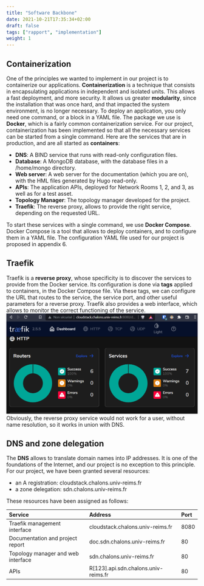 ```yaml
---
title: "Software Backbone"
date: 2021-10-21T17:35:34+02:00
draft: false
tags: ["rapport", "implementation"]
weight: 1
---
```


## Containerization 

One of the principles we wanted to implement in our project is to containerize our applications.
**Containerization** is a technique that consists in encapsulating applications in independent and isolated units. This allows a fast deployment, and more security.
It allows us greater **modularity**, since the installation that was once hard, and that impacted the system environment, is no longer necessary. To deploy an application, you only need one command, or a block in a YAML file.
The package we use is **Docker**, which is a fairly common containerization service.
For our project, containerization has been implemented so that all the necessary services can be started from a single command. Here are the services that are in production, and are all started as **containers**:
- **DNS**: A BIND service that runs with read-only configuration files.
- **Database**: A MongoDB database, with the database files in a /home/mongo directory.
- **Web server**: A web server for the documentation (which you are on), with the HML files generated by Hugo read-only.
- **APIs**: The application APIs, deployed for Network Rooms 1, 2, and 3, as well as for a test asset.
- **Topology Manager**: The topology manager developed for the project.
- **Traefik**: The reverse proxy, allows to provide the right service, depending on the requested URL.

To start these services with a single command, we use **Docker Compose**. Docker Compose is a tool that allows to deploy containers, and to configure them in a YAML file. The configuration YAML file used for our project is proposed in appendix 6.

## Traefik

Traefik is a **reverse proxy**, whose specificity is to discover the services to provide from the Docker service.
Its configuration is done via **tags** applied to containers, in the Docker Compose file. Via these tags, we can configure the URL that routes to the service, the service port, and other useful parameters for a reverse proxy.
Traefik also provides a web interface, which allows to monitor the correct functioning of the service.
![Traefik rp](/images/dashboard1.png)
Obviously, the reverse proxy service would not work for a user, without name resolution, so it works in union with DNS.

## DNS and zone delegation

The **DNS** allows to translate domain names into IP addresses. It is one of the foundations of the Internet, and our project is no exception to this principle.
For our project, we have been granted several resources:
- an A registration: cloudstack.chalons.univ-reims.fr
- a zone delegation: sdn.chalons.univ-reims.fr

These resources have been assigned as follows:

| Service | Address | Port |
| :--- | :--- | :--- |
| Traefik management interface| cloudstack.chalons.univ-reims.fr | 8080 |
| Documentation and project report | doc.sdn.chalons.univ-reims.fr | 80 |
| Topology manager and web interface | sdn.chalons.univ-reims.fr | 80 |
| APIs | R[123].api.sdn.chalons.univ-reims.fr | 80 |